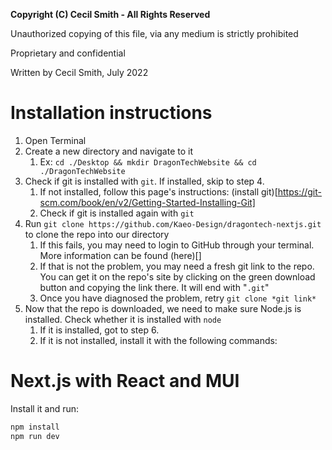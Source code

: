 **Copyright (C) Cecil Smith - All Rights Reserved**

Unauthorized copying of this file, via any medium is strictly prohibited

Proprietary and confidential

Written by Cecil Smith, July 2022


# Installation instructions

1. Open Terminal
2. Create a new directory and navigate to it
   1. Ex: `cd ./Desktop && mkdir DragonTechWebsite && cd ./DragonTechWebsite`
3. Check if git is installed with `git`. If installed, skip to step 4.
   1. If not installed, follow this page's instructions: (install git)[https://git-scm.com/book/en/v2/Getting-Started-Installing-Git]
   2. Check if git is installed again with `git`
4. Run `git clone https://github.com/Kaeo-Design/dragontech-nextjs.git` to clone the repo into our directory
   1. If this fails, you may need to login to GitHub through your terminal. More information can be found (here)[]
   2. If that is not the problem, you may need a fresh git link to the repo. You can get it on the repo's site by clicking on the green download button and copying the link there. It will end with "`.git`"
   3. Once you have diagnosed the problem, retry `git clone *git link*`
5. Now that the repo is downloaded, we need to make sure Node.js is installed. Check whether it is installed with `node`
   1. If it is installed, got to step 6.
   2. If it is not installed, install it with the following commands:


# Next.js with React and MUI
Install it and run:

```sh
npm install
npm run dev
```

